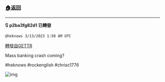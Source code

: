 ###  [:house:返回](README.md)
---


**:arrows_clockwise: p2ba3fg82d1 已轉發**

`@heknows 3/13/2023 1:50 AM UTC`

[轉發自GETTR](https://gettr.com/post/p2ba3fg82d1)

Mass banking crash coming?

#heknows 
#rockenglish
#chrisc1776

![img](https://media.gettr.com/group8/getter/2023/03/13/01/3cc14d18-a456-561d-ea20-b6eff951964d/2fef4990fdb89b9fc814533c5b0ee19f.png)
